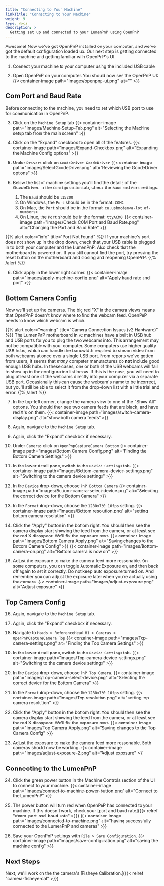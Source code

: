 ```yaml
---
title: "Connecting to Your Machine"
linkTitle: "Connecting to Your Machine"
weight: 9
type: docs
description: >
  Getting set up and connected to your LumenPnP using OpenPnP
---
```


Awesome! Now we've got OpenPnP installed on your computer, and we've got the default configuration loaded up. Our next step is getting connected to the machine and getting familiar with OpenPnP's UI.

1. Connect your machine to your computer using the included USB cable

2. Open OpenPnP on your computer. You should now see the OpenPnP UI:
  {{< container-image path="images/openpnp-ui.png" alt="" >}}

## Com Port and Baud Rate

Before connecting to the machine, you need to set which USB port to use for communication in OpenPnP.

3. Click on the `Machine Setup` tab
  {{< container-image path="images/Machine-Setup-Tab.png" alt="Selecting the Machine setup tab from the main screen" >}}

4. Click on the "Expand" checkbox to open all of the features.
  {{< container-image path="images/Expand-Checkbox.png" alt="Expanding the Machine Config options" >}}

4. Under `Drivers` click on `GcodeDriver GcodeDriver`
  {{< container-image path="images/SelectGcodeDriver.png" alt="Reviewing the GcodeDriver options" >}}
  
5. Below the list of machine settings you'll find the details of the GcodeDriver. In the `Configuration` tab, check the `Baud` and `Port` settings.

   1. The `Baud` should be `115200`
   2. On Windows, the `Port` should be in the format: `COM2`.
   3. On Mac, the `Port` should be in the format: `cu.usbmodem<a-lot-of-numbers>`
   4. On Linux, the `Port` should be in the format: `ttyACM0`.
  {{< container-image path="images/Check COM Port and Baud Rate.png" alt="Changing the Port and Baud Rate" >}}

{{% alert color="info" title="Port Not Found" %}}
If your machine's port does not show up in the drop down, check that your USB cable is plugged in to both your computer and the LumenPnP. Also check that the motherboard is powered on. If you still cannot find the port, try pressing the reset button on the motherboard and closing and reopening OpenPnP.
{{% /alert %}}

6. Click apply in the lower right corner.
  {{< container-image path="images/apply-machine-config.png" alt="Apply baud rate and port" >}}

## Bottom Camera Config

Now we'll set up the cameras. The big red "X" in the camera views means that OpenPnP doesn't know where to find the webcam feed. OpenPnP needs to know which webcam is which.

{{% alert color="warning" title="Camera Connection Issues (v2 Hardware)" %}}
The LumenPnP motherboard in `v2` machines have a built in USB hub and USB ports for you to plug the two webcams into. This arrangement may not be compatible with your computer. Some computers use higher quality USB hubs, which can handle the bandwidth required to stream video from both webcams at once over a single USB port. From reports we've gotten from users, it seems that *many* computer manufactures do **not** include good enough USB hubs. In these cases, one or both of the USB webcams will fail to show up in the configuration list below. If this is the case, you will need to plug at least one of the webcams directly into your computer via a separate USB port. Occasionally this can cause the webcam's name to be incorrect, but you'll still be able to select it from the drop-down list with a little trial and error.
{{% /alert %}}

7. In the top-left corner, change the camera view to one of the "Show All" options. You should then see two camera feeds that are black, and have red X's on them.
  {{< container-image path="images/switch-camera-display.png" alt="show both camera feeds" >}}

8. Again, navigate to the `Machine Setup` tab.
9. Again, click the "Expand" checkbox if necessary.
10. Under `Cameras` click on `OpenPnpCaptureCamera Bottom`
  {{< container-image path="images/Bottom Camera Config.png" alt="Finding the Bottom Camera Settings" >}}

11. In the lower detail pane, switch to the `Device Settings` tab.
  {{< container-image path="images/Bottom-camera-device-settings.png" alt="Switching to the camera device settings" >}}

12. In the `Device` drop-down, choose `PnP Bottom Camera`
  {{< container-image path="images/Bottom-camera-select-device.png" alt="Selecting the correct device for the Bottom Camera" >}}

13. In the `Format` drop-down, choose the `1280x720 10fps` setting.
  {{< container-image path="images/Bottom resolution.png" alt="setting bottom camera resolution" >}}

14. Click the "Apply" button in the bottom right. You should then see the camera display start showing the feed from the camera, or at least see the red X disappear. We'll fix the exposure next.
  {{< container-image path="images/Bottom Camera Apply.png" alt="Saving changes to the Bottom Camera Config" >}}
  {{< container-image path="images/Bottom-camera-on.png" alt="Bottom camera is now on" >}}

15. Adjust the exposure to make the camera feed more reasonable. On some computers, you can toggle Automatic Exposure on, and then back off again to set it correctly. Do not keep auto exposure turned on. And remember you can adjust the exposure later when you're actually using the camera.
  {{< container-image path="images/adjust-exposure.png" alt="Adjust exposure" >}}

## Top Camera Config

16. Again, navigate to the `Machine Setup` tab.
17. Again, click the "Expand" checkbox if necessary.
18. Navigate to `Heads > ReferenceHead H1 > Cameras > OpenPnPCaptureCamera Top`
  {{< container-image path="images/Top-camera-settings.png" alt="Finding the Top Camera Settings" >}}

19. In the lower detail pane, switch to the `Device Settings` tab.
  {{< container-image path="images/Top-camera-device-settings.png" alt="Switching to the camera device settings" >}}

20. In the `Device` drop-down, choose `PnP Top Camera`.
  {{< container-image path="images/Top-camera-select-device.png" alt="Selecting the correct device for the Bottom Camera" >}}

21. In the `Format` drop-down, choose the `1280x720 10fps` setting.
  {{< container-image path="images/Top resolution.png" alt="setting top camera resolution" >}}

22. Click the "Apply" button in the bottom right. You should then see the camera display start showing the feed from the camera, or at least see the red X disappear. We'll fix the exposure next.
  {{< container-image path="images/Top Camera Apply.png" alt="Saving changes to the Top Camera Config" >}}

23. Adjust the exposure to make the camera feed more reasonable. Both cameras should now be working.
  {{< container-image path="images/adjust-exposure-2.png" alt="Adjust exposure" >}}

## Connecting to the LumenPnP

24. Click the green power button in the Machine Controls section of the UI to connect to your machine.
  {{< container-image path="images/connect-to-machine-power-button.png" alt="Connect to the LumenPnP" >}}

25. The power button will turn red when OpenPnP has connected to your machine. If this doesn't work, check your [port and baud rate]({{< relref "#com-port-and-baud-rate" >}})
  {{< container-image path="images/connected-to-machine.png" alt="having successfully connected to the LumenPnP and cameras" >}}

26. Save your OpenPnP settings with `File > Save Configuration`.
  {{< container-image path="images/save-configuration.png" alt="saving the machine config" >}}

## Next Steps

Next, we'll work on the the camera's [Fisheye Calibration.]({{< relref "camera-fisheye-cal" >}})
